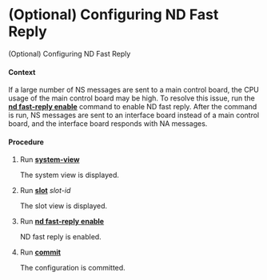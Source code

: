 (Optional) Configuring ND Fast Reply
====================================

(Optional) Configuring ND Fast Reply

#### Context

If a large number of NS messages are sent to a main control board, the CPU usage of the main control board may be high. To resolve this issue, run the [**nd fast-reply enable**](cmdqueryname=nd+fast-reply+enable) command to enable ND fast reply. After the command is run, NS messages are sent to an interface board instead of a main control board, and the interface board responds with NA messages.


#### Procedure

1. Run [**system-view**](cmdqueryname=system-view)
   
   The system view is displayed.
2. Run [**slot**](cmdqueryname=slot) *slot-id*
   
   The slot view is displayed.
3. Run [**nd fast-reply enable**](cmdqueryname=nd+fast-reply+enable)
   
   ND fast reply is enabled.
4. Run [**commit**](cmdqueryname=commit)
   
   The configuration is committed.